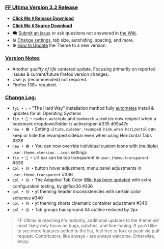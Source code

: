 ### <ins> FF Ultima Version 3.2 Release
- **[Click Me ⬇️ Release Download](https://github.com/soulhotel/FF-ULTIMA/releases/download/3.2/ffultima3.2.zip)**
- **[Click Me ⬇️ Source Download](https://github.com/soulhotel/FF-ULTIMA/archive/refs/heads/main.zip)**
- 🗨️ [Submit an issue](https://github.com/soulhotel/FF-ULTIMA/issues/new/choose) or ask questions not answered in [the Wiki](https://github.com/soulhotel/FF-ULTIMA/wiki).
- ⚙️ [Change settings](https://github.com/soulhotel/FF-ULTIMA/wiki/Settings), tab size, autohiding, spacing, and more.
- ⚙️ [How to Update](https://github.com/soulhotel/FF-ULTIMA/wiki/How-to-Update-the-Theme) the Theme to a new version.
  
### <ins> Version Notes
- Another *quality of life* centered update. Focusing primarily on reported issues & current/future firefox version changes.
- User.js (recommended) not required.
- Firefox 138+ required.
<!--
- User.js required. 
- User.js not required.
- User.js (recommended) not required. 
-->

### <ins> Change Log:
- `fyi • ℹ️ •` "The Hard Way" installation method fully [automates](https://github.com/soulhotel/FF-ULTIMA?tab=readme-ov-file#installation) install & updates for all Operating Systems
- `fix • 🔴 •` `navbar.autohide` and `bookmark.autohide` now respect when a bookmark dropdown/folder is active/open #335 d05a47c
- `new • 🟢 •` Setting `ultima.sidebar.revamped.hide.when.horizontal` can keep or hide the revamped sidebar even when using Horizontal Tabs #338
- `new • 🟢 •` You can now override individual custom icons with (multiple) `user.theme.xtension...icon` settings
- `fix • 🔴 •` Url bar can be too transparent in `user.theme.transparent` #336
- `qol • 🟡 •` button hover adjustment, menu panel adjustments in `user.theme.transparent` #336
- `qol • 🟡 •` The Adaptive Tab Color [Wiki has been updated](https://github.com/soulhotel/FF-ULTIMA/wiki/Adaptive-Tab-Color-Configuration) with extra configuration testing, by @flick36 #336
- `qol • 🟡 •` yt theming header inconsistencies with certain color schemes #340
- `qol • 🟡 •` yt theming shorts cinematic container adjustment #340
- `qol • 🟡 •` Tab groups background #4 outline reduced by 2px
<!--
`fyi • ℹ️ •`
`fix • 🔴 •` 
`new • 🟢 •` 
`qol • 🟡 •` 
`wip • ℹ️ •` 
-->

> FF Ultima is reaching it's maturity, additional updates to the theme will most likely only focus on bugs, patches, and fine-tuning. If you'd like to see more features added to the list, feel free to fork or push via pull request. Contributors, like always - are always welcome. Otherwise, enjoy.
